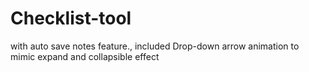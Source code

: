 # Checklist-tool

with auto save notes feature., 
included Drop-down arrow animation to mimic expand and collapsible effect